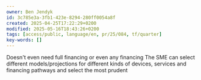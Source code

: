 ```yaml
---
owner: Ben Jendyk
id: 3c785e3a-3fb1-423e-8294-280ff0054a8f
created: 2025-04-25T17:22:29+0200
modified: 2025-05-16T18:43:26+0200
tags: [access/public, language/en, pr/25/084, tf/quarter]
key-words: []
---
```


Doesn't even need full financing or even any financing
The SME can select different models/projections for different kinds of devices, services and financing pathways and select the most prudent 